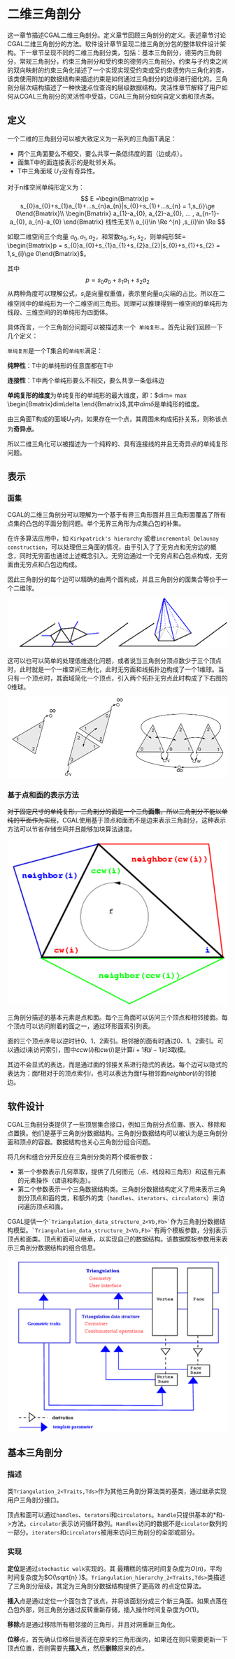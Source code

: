 # 二维三角剖分

这一章节描述CGAL二维三角剖分。定义章节回顾三角剖分的定义。表述章节讨论CGAL二维三角剖分的方法。软件设计章节呈现二维三角剖分包的整体软件设计架构。下一章节呈现不同的二维三角剖分类，包括：基本三角剖分，德劳内三角剖分，常规三角剖分，约束三角剖分和受约束的德劳内三角剖分。约束与子约束之间的双向映射的约束三角化描述了一个实现实现受约束或受约束德劳内三角化的类，该类使用附加的数据结构来描述约束是如何通过三角剖分的边缘进行细化的。三角剖分层次结构描述了一种快速点位查询的层级数据结构。灵活性章节解释了用户如何从CGAL三角剖分的灵活性中受益，CGAL三角剖分如何自定义面和顶点类。

## 定义

一个二维的三角剖分可以被大致定义为一系列的三角面T满足：

* 两个三角面要么不相交，要么共享一条低纬度的面（边或点）。
* 面集T中的面连接表示的是毗邻关系。
* T中三角面域 $U_T$没有奇异性。

对于n维空间单纯形定义为：
$$
E =\begin{Bmatrix}p = s_{0}a_{0}+s_{1}a_{1}+...s_{n}a_{n}|s_{0}+s_{1}+...s_{n} = 1,s_{i}\ge 0\end{Bmatrix}\\
\begin{Bmatrix} a_{1}-a_{0}, a_{2}-a_{0}, ... , a_{n-1}-a_{0}, a_{n}-a_{0} \end{Bmatrix} 线性无关\\
a_{i}\in \Re ^{n} ,s_{i}\in \Re
$$

如取二维空间三个向量 $a_{0},a_{1},a_{2}$，和常数$s_{0}, s_{1}, s_{2}$，则单纯形$E= \begin{Bmatrix}p = s_{0}a_{0}+s_{1}a_{1}+s_{2}a_{2}|s_{0}+s_{1}+s_{2} = 1,s_{i}\ge 0\end{Bmatrix}$。

其中 
$$
p = s_{0}a_{0}+s_{1}a_{1}+s_{2}a_{2}
$$
从两种角度可以理解公式，$s_{i}$是向量权重值，表示里向量$a_{i}$尖端的占比。所以在二维空间中的单纯形为一个二维空间三角形。同理可以推理得到一维空间的单纯形为线段、三维空间的的单纯形为四面体。

具体而言，一个三角剖分问题可以被描述未一个`` 单纯复形``.。首先让我们回顾一下几个定义：

``单纯复形``是一个T集合的``单纯形``满足：

**纯粹性**：T中的单纯形的任意面都在T中

**连接性**：T中两个单纯形要么不相交，要么共享一条低纬边

**单纯复形的维度**为单纯复形的单纯形的最大维度，即：$dim= max \begin{Bmatrix}dim\delta  \end{Bmatrix}$,其中$dim\delta$是单纯形的维度。

由三角面T构成的面域$U_T$内，如果存在一个点，其周围未构成拓扑关系，则称该点为**奇异点**。

所以二维三角化可以被描述为一个纯粹的、具有连接线的并且无奇异点的单纯复形问题。

## 表示

### 面集

CGAL的二维三角剖分可以理解为一个基于有界三角形面并且三角形面覆盖了所有点集的凸包的平面分割问题。单个无界三角形为点集凸包的补集。

在许多算法应用中，如 ``Kirkpatrick's hierarchy`` 或者``incremental Delaunay construction``，可以处理但三角面的情况，由于引入了了无穷点和无穷边的概念，同时无穷面也通过上述概念引入。无穷边通过一个无穷点和凸包点构成，无穷面由无穷点和凸包边构成。

因此三角剖分的每个边可以精确的由两个面构成，并且三角剖分的面集合等价于一个二维球。

![Infinite vertex and infinite faces](imgs/Triangulations/image-20230214115730678.png)

这可以也可以简单的处理低维退化问题，或者说当三角剖分顶点数少于三个顶点时，此时就是一个一维空间三角化，此时无穷面和线拓扑边构成了一个1维球。当只有一个顶点时，其面域简化一个顶点，引入两个拓扑无穷点此时构成了下右图的0维球。

![Triangulations with zero, one, and two finite vertices](imgs/Triangulations/image-20230214135149246.png)

### 基于点和面的表示方法

~~对于固定尺寸的单纯复形，三角剖分的面是一个三角**面集**，所以三角剖分不能以单纯的平面作为实现~~，CGAL使用基于顶点和面而不是边来表示三角剖分，这种表示方法可以节省存储空间并且能够加块算法速度。

![Vertices and neighbors](imgs/Triangulations/image-20230214141611593.png)

三角剖分描述的基本元素是点和面。每个三角面可以访问三个顶点和相邻接面。每个顶点可以访问附着的面之一，通过环形面索引列表。

面的三个顶点序号以逆时针0、1、2索引。相邻接的面有时通过0、1、2索引。可以通过i来访问索引，图中$ccw(i)$和$cw(i)$是计算$i+1$和$i-1$对3取模。

其边不会显式的表达，而是通过面的邻接关系进行隐式的表达。每个边可以隐式的表达为：面f相对于的顶点索引$i$，也可以表达为面f与相邻面$neighbor(i)$的邻接边。

## 软件设计

CGAL三角剖分类提供了一些顶层集合接口，例如三角剖分点位置、嵌入、移除和点置换。他们是基于三角剖分数据结构。三角剖分数据结构可以被认为是三角剖分面和顶点的容器。数据结构也关心三角剖分组合问题。

将几何和组合分开反应在三角剖分类的两个模板参数：

* 第一个参数表示几何萃取，提供了几何图元（点、线段和三角形）和这些元素的元素操作（谓语和构造）。
* 第二个参数表示一个三角数据结构类。三角剖分数据结构定义了用来表示三角剖分顶点和面的类，和额外的类（``handles``、``iterators``、``circulators``）来访问遍历顶点和面。

CGAL提供一个`` `Triangulation_data_structure_2<Vb,Fb>` ``作为三角剖分数据结构模型。`` `Triangulation_data_structure_2<Vb,Fb>` ``有两个模板参数，分别表示顶点和面类。顶点和面可以继承，以实现自己的数据结构。该数据模板参数用来表示三角剖分数据结构的组合信息。

![The triangulations software design.](imgs/Triangulations/image-20230214152112972.png)

## 基本三角剖分

### 描述

类``Triangulation_2<Traits,Tds>``作为其他三角剖分算法类的基类，通过继承实现用户三角剖分接口。

顶点和面可以通过``handles``、``terators``i和``circulators``。``handle``只提供基本的*和->方法。``circulator``表示访问循环数列。``Handles``访问的数据不是``ciculator``数列的一部分。``iterators``和``circulators``被用来访问三角剖分的全部或部分。

### 实现

**定位**是通过``stochastic walk``实现的。其 最糟糕的情况时间复杂度为$O(n)$，平均时间复杂度为$O(\sqrt{n} )$。``Triangulation_hierarchy_2<Traits,Tds>``类描述了三角剖分层级，其定为三角剖分数据结构提供了更高效 的点定位算法。

**插入**点是通过定位一个面包含了该点，并将该面划分成三个新三角面。如果点落在凸包外部，则三角剖分通过反转重新存储，插入操作时间复杂度为$O(1)$。

**移除**点是通过移除所有相邻接的三角形，并且对洞重新三角化。

**位移**点，首先确认位移后是否还在原来的三角形面内，如果还在则只需要更新一下顶点位置，否则需要先**插入**点，然后**删除**原来的点。



